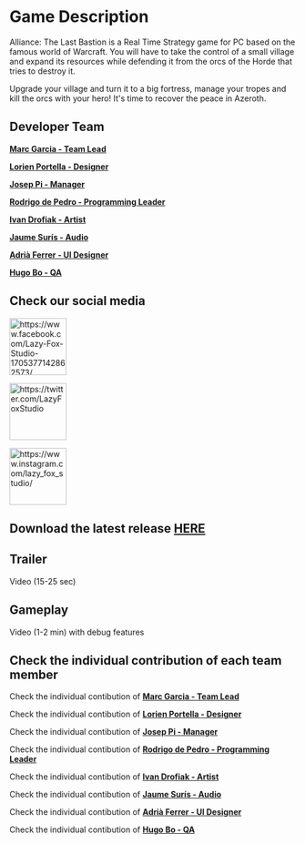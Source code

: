 # Game Description
Alliance: The Last Bastion is a Real Time Strategy game for PC based on the famous world of Warcraft.
You will have to take the control of a small village and expand its resources while defending it from the orcs of the Horde that tries to destroy it.

Upgrade your village and turn it to a big fortress, manage your tropes and kill the orcs with your hero!
It's time to recover the peace in Azeroth.

## Developer Team
**[Marc Garcia - Team Lead](https://github.com/MaxitoSama)**

**[Lorien Portella - Designer](https://github.com/Witiza)**

**[Josep Pi - Manager](https://github.com/joseppi)**

**[Rodrigo de Pedro - Programming Leader](https://github.com/rodrigodpl)**

**[Ivan Drofiak - Artist](https://github.com/FurryGhoul)**

**[Jaume Surís - Audio](https://github.com/Farmak09)**

**[Adrià Ferrer - UI Designer](https://github.com/Adria-F)**

**[Hugo Bo - QA](https://github.com/Hugo-Bo-Diaz)**



## Check our social media

<a href="https://www.facebook.com/Lazy-Fox-Studio-1705377142862573/"><img src="https://i.imgur.com/n3lVcl0.png" alt="https://www.facebook.com/Lazy-Fox-Studio-1705377142862573/" width="100"/></a>

<a href="https://twitter.com/LazyFoxStudio"><img src="http://icons.iconarchive.com/icons/sicons/basic-round-social/512/twitter-icon.png" alt="https://twitter.com/LazyFoxStudio" width="100"/></a>

<a href="https://www.instagram.com/lazy_fox_studio/"><img src="https://i.imgur.com/xU9lcDC.png" alt="https://www.instagram.com/lazy_fox_studio/" width="100"/></a>


## Download the latest release [HERE](https://github.com/LazyFoxStudio/Project-2/releases/latest)

## Trailer
Video (15-25 sec)

## Gameplay
Video (1-2 min) with debug features

## Check the individual contribution of each team member

Check the individual contibution of **[Marc Garcia - Team Lead](https://lazyfoxstudio.github.io/Project-2/max)**

Check the individual contibution of **[Lorien Portella - Designer](https://lazyfoxstudio.github.io/Project-2/lorien)**

Check the individual contibution of **[Josep Pi - Manager](https://lazyfoxstudio.github.io/Project-2/josep)**

Check the individual contibution of **[Rodrigo de Pedro - Programming Leader](https://lazyfoxstudio.github.io/Project-2/rodri)**

Check the individual contibution of **[Ivan Drofiak - Artist](https://lazyfoxstudio.github.io/Project-2/ivan)**

Check the individual contibution of **[Jaume Surís - Audio](https://lazyfoxstudio.github.io/Project-2/jaume)**

Check the individual contibution of **[Adrià Ferrer - UI Designer](https://lazyfoxstudio.github.io/Project-2/adria)**

Check the individual contibution of **[Hugo Bo - QA](https://lazyfoxstudio.github.io/Project-2/hugo)**